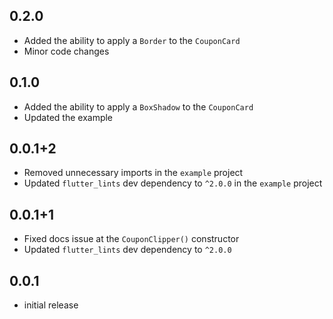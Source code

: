 ## 0.2.0

- Added the ability to apply a `Border` to the `CouponCard`
- Minor code changes

## 0.1.0

- Added the ability to apply a `BoxShadow` to the `CouponCard`
- Updated the example

## 0.0.1+2

- Removed unnecessary imports in the `example` project
- Updated `flutter_lints` dev dependency to `^2.0.0` in the `example` project

## 0.0.1+1

- Fixed docs issue at the `CouponClipper()` constructor
- Updated `flutter_lints` dev dependency to `^2.0.0`

## 0.0.1

- initial release
